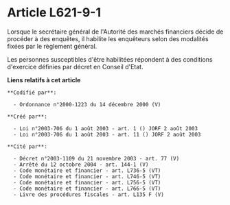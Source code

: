 # Article L621-9-1

Lorsque le secrétaire général de l'Autorité des marchés financiers décide de procéder à des enquêtes, il habilite les
enquêteurs selon des modalités fixées par le règlement général.

Les personnes susceptibles d'être habilitées répondent à des conditions d'exercice définies par décret en Conseil d'Etat.

**Liens relatifs à cet article**

	**Codifié par**:

	  - Ordonnance n°2000-1223 du 14 décembre 2000 (V)

	**Créé par**:

	  - Loi n°2003-706 du 1 août 2003 - art. 1 () JORF 2 août 2003
	  - Loi n°2003-706 du 1 août 2003 - art. 11 () JORF 2 août 2003

	**Cité par**:

	  - Décret n°2003-1109 du 21 novembre 2003 - art. 77 (V)
	  - Arrêté du 12 octobre 2004 - art. 144-1 (V)
	  - Code monétaire et financier - art. L736-5 (VT)
	  - Code monétaire et financier - art. L746-5 (VT)
	  - Code monétaire et financier - art. L756-5 (VT)
	  - Code monétaire et financier - art. L766-5 (VT)
	  - Livre des procédures fiscales - art. L135 F (V)
